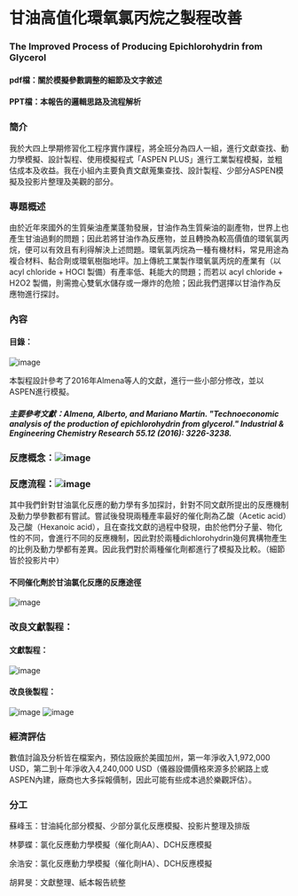 # 甘油高值化環氧氯丙烷之製程改善

### The Improved Process of Producing Epichlorohydrin from Glycerol 

#### pdf檔：關於模擬參數調整的細節及文字敘述
#### PPT檔：本報告的邏輯思路及流程解析

### 簡介
我於大四上學期修習化工程序實作課程，將全班分為四人一組，進行文獻查找、動力學模擬、設計製程、使用模擬程式「ASPEN PLUS」進行工業製程模擬，並粗估成本及收益。我在小組內主要負責文獻蒐集查找、設計製程、少部分ASPEN模擬及投影片整理及美觀的部分。

### 專題概述
由於近年來國外的生質柴油產業蓬勃發展，甘油作為生質柴油的副產物，世界上也產生甘油過剩的問題；因此若將甘油作為反應物，並且轉換為較高價值的環氧氯丙烷，便可以有效且有利得解決上述問題。環氧氯丙烷為一種有機材料，常見用途為複合材料、黏合劑或環氧樹脂地坪。加上傳統工業製作環氧氯丙烷的產業有（以acyl chloride + HOCl 製備）有產率低、耗能大的問題；而若以 acyl chloride + H2O2 製備，則需擔心雙氧水儲存或一爆炸的危險；因此我們選擇以甘油作為反應物進行探討。

### 內容
#### 目錄：
![image](https://user-images.githubusercontent.com/84501216/119268189-6be5d100-bc24-11eb-9d6c-b7deaab78143.png)

本製程設計參考了2016年Almena等人的文獻，進行一些小部分修改，並以ASPEN進行模擬。

##### 主要參考文獻：Almena, Alberto, and Mariano Martín. "Technoeconomic analysis of the production of epichlorohydrin from glycerol." Industrial & Engineering Chemistry Research 55.12 (2016): 3226-3238.

### 反應概念：![image](https://user-images.githubusercontent.com/84501216/119268898-95ecc280-bc27-11eb-8b78-58a4bd8fba8b.png)
### 反應流程：![image](https://user-images.githubusercontent.com/84501216/119268354-270e6a00-bc25-11eb-9a47-b68ae7e5a1be.png)

  其中我們針對甘油氯化反應的動力學有多加探討，針對不同文獻所提出的反應機制及動力學參數都有嘗試。嘗試後發現兩種產率最好的催化劑為乙酸（Acetic acid）及己酸（Hexanoic acid），且在查找文獻的過程中發現，由於他們分子量、物化性的不同，會進行不同的反應機制，因此對於兩種dichlorohydrin幾何異構物產生的比例及動力學都有差異。因此我們對於兩種催化劑都進行了模擬及比較。（細節皆於投影片中）

#### 不同催化劑於甘油氯化反應的反應途徑
![image](https://user-images.githubusercontent.com/84501216/119268650-786b2900-bc26-11eb-85ae-b05431cedff4.png)

### 改良文獻製程：
#### 文獻製程：
![image](https://user-images.githubusercontent.com/84501216/119268737-e44d9180-bc26-11eb-8f27-f121cf21a9e3.png)
#### 改良後製程：
![image](https://user-images.githubusercontent.com/84501216/119268771-05ae7d80-bc27-11eb-9266-eb3cc436cacf.png)
![image](https://user-images.githubusercontent.com/84501216/119268795-1c54d480-bc27-11eb-88de-825efc024786.png)

### 經濟評估
數值討論及分析皆在檔案內，預估設廠於美國加州，第一年淨收入1,972,000 USD，第二到十年淨收入4,240,000 USD（儀器設備價格來源多於網路上或ASPEN內建，廠商也大多採報價制，因此可能有些成本過於樂觀評估）。

### 分工
蘇峰玉：甘油純化部分模擬、少部分氯化反應模擬、投影片整理及排版

林夢蝶：氯化反應動力學模擬（催化劑AA）、DCH反應模擬

余浩安：氯化反應動力學模擬（催化劑HA）、DCH反應模擬

胡昇旻：文獻整理、紙本報告統整
